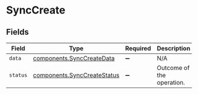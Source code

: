 # SyncCreate


## Fields

| Field                                                                  | Type                                                                   | Required                                                               | Description                                                            | Example                                                                |
| ---------------------------------------------------------------------- | ---------------------------------------------------------------------- | ---------------------------------------------------------------------- | ---------------------------------------------------------------------- | ---------------------------------------------------------------------- |
| `data`                                                                 | [components.SyncCreateData](../../models/shared/synccreatedata.md)     | :heavy_minus_sign:                                                     | N/A                                                                    |                                                                        |
| `status`                                                               | [components.SyncCreateStatus](../../models/shared/synccreatestatus.md) | :heavy_minus_sign:                                                     | Outcome of the operation.                                              | created                                                                |